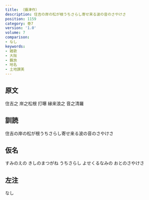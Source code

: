 ```yaml
---
title: （攝津作）
description: 住吉の岸の松が根うちさらし寄せ来る波の音のさやけさ
position: 1159
category: 巻7
version: '1.0'
volume: 7
comparison:
- なし
keywords:
- 雑歌
- 大阪
- 羈旅
- 地名
- 土地讃美
---
```


## 原文

住吉之 岸之松根 打曝 縁来浪之 音之清羅

## 訓読

住吉の岸の松が根うちさらし寄せ来る波の音のさやけさ

## 仮名

すみのえの きしのまつがね うちさらし よせくるなみの おとのさやけさ

## 左注

なし
